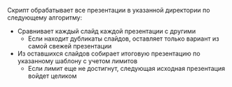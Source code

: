 Скрипт обрабатывает все презентации в указанной директории по следующему алгоритму:
- Сравнивает каждый слайд каждой презентации с другими
	- Если находит дубликаты слайдов, оставляет только вариант из самой свежей презентации
- Из оставшихся слайдов собирает итоговую презентацию по указанному шаблону с учетом лимитов
	- Если лимит еще не достигнут, следующая исходная презентация войдет целиком